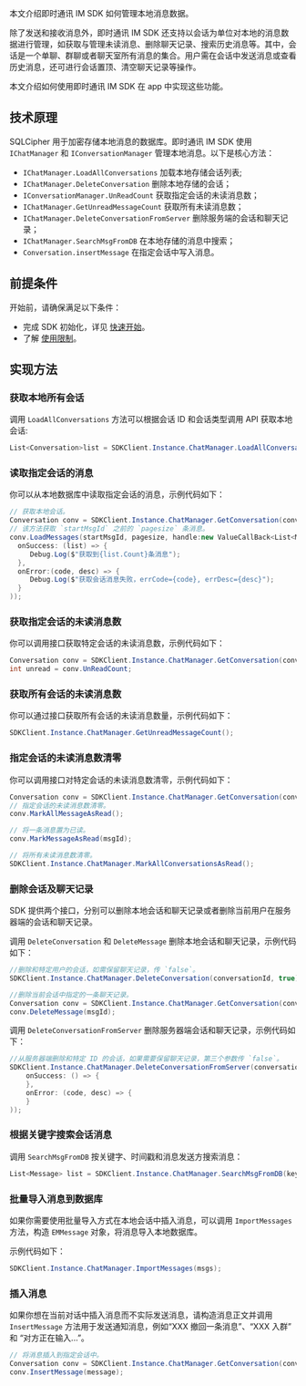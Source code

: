 本文介绍即时通讯 IM SDK 如何管理本地消息数据。

除了发送和接收消息外，即时通讯 IM SDK 还支持以会话为单位对本地的消息数据进行管理，如获取与管理未读消息、删除聊天记录、搜索历史消息等。其中，会话是一个单聊、群聊或者聊天室所有消息的集合。用户需在会话中发送消息或查看历史消息，还可进行会话置顶、清空聊天记录等操作。

本文介绍如何使用即时通讯 IM SDK 在 app 中实现这些功能。

## 技术原理

SQLCipher 用于加密存储本地消息的数据库。即时通讯 IM SDK 使用 `IChatManager` 和 `IConversationManager` 管理本地消息。以下是核心方法：

- `IChatManager.LoadAllConversations` 加载本地存储会话列表;
- `IChatManager.DeleteConversation` 删除本地存储的会话；
- `IConversationManager.UnReadCount` 获取指定会话的未读消息数；
- `IChatManager.GetUnreadMessageCount` 获取所有未读消息数；
- `IChatManager.DeleteConversationFromServer` 删除服务端的会话和聊天记录；
- `IChatManager.SearchMsgFromDB` 在本地存储的消息中搜索；
- `Conversation.insertMessage` 在指定会话中写入消息。

## 前提条件

开始前，请确保满足以下条件：

- 完成 SDK 初始化，详见 [快速开始](./agora_chat_get_started_unity)。
- 了解 [使用限制](./agora_chat_limitation)。

## 实现方法

### 获取本地所有会话

调用 `LoadAllConversations` 方法可以根据会话 ID 和会话类型调用 API 获取本地会话:

```C#
List<Conversation>list = SDKClient.Instance.ChatManager.LoadAllConversations();
```

### 读取指定会话的消息

你可以从本地数据库中读取指定会话的消息，示例代码如下：

```C#
// 获取本地会话。
Conversation conv = SDKClient.Instance.ChatManager.GetConversation(conversationId, convType);
// 该方法获取 `startMsgId` 之前的 `pagesize` 条消息。
conv.LoadMessages(startMsgId, pagesize, handle:new ValueCallBack<List<Message>>(
  onSuccess: (list) => {
     Debug.Log($"获取到{list.Count}条消息");
  },
  onError:(code, desc) => {
     Debug.Log($"获取会话消息失败，errCode={code}, errDesc={desc}");
  }
));
```

### 获取指定会话的未读消息数

你可以调用接口获取特定会话的未读消息数，示例代码如下：

```C#
Conversation conv = SDKClient.Instance.ChatManager.GetConversation(conversationId, convType);
int unread = conv.UnReadCount;
```

### 获取所有会话的未读消息数

你可以通过接口获取所有会话的未读消息数量，示例代码如下：

```C#
SDKClient.Instance.ChatManager.GetUnreadMessageCount();
```

### 指定会话的未读消息数清零

你可以调用接口对特定会话的未读消息数清零，示例代码如下：

```C#
Conversation conv = SDKClient.Instance.ChatManager.GetConversation(conversationId, convType);
// 指定会话的未读消息数清零。
conv.MarkAllMessageAsRead();

// 将一条消息置为已读。
conv.MarkMessageAsRead(msgId);

// 将所有未读消息数清零。
SDKClient.Instance.ChatManager.MarkAllConversationsAsRead();
```

### 删除会话及聊天记录

SDK 提供两个接口，分别可以删除本地会话和聊天记录或者删除当前用户在服务器端的会话和聊天记录。

调用 `DeleteConversation` 和 `DeleteMessage` 删除本地会话和聊天记录，示例代码如下：

```C#
//删除和特定用户的会话，如需保留聊天记录，传 `false`。
SDKClient.Instance.ChatManager.DeleteConversation(conversationId, true);

//删除当前会话中指定的一条聊天记录。
Conversation conv = SDKClient.Instance.ChatManager.GetConversation(conversationId, convType);
conv.DeleteMessage(msgId);
```

调用 `DeleteConversationFromServer` 删除服务器端会话和聊天记录，示例代码如下：

```C#
//从服务器端删除和特定 ID 的会话，如果需要保留聊天记录，第三个参数传 `false`。
SDKClient.Instance.ChatManager.DeleteConversationFromServer(conversationId, type, true, new CallBack(
    onSuccess: () => {
    },
    onError: (code, desc) => {
    }
));
```

### 根据关键字搜索会话消息

调用 `SearchMsgFromDB` 按关键字、时间戳和消息发送方搜索消息：

```C#
List<Message> list = SDKClient.Instance.ChatManager.SearchMsgFromDB(keywords, timeStamp, maxCount, from, MessageSearchDirection.UP);
```

### 批量导入消息到数据库

如果你需要使用批量导入方式在本地会话中插入消息，可以调用 `ImportMessages` 方法，构造 `EMMessage` 对象，将消息导入本地数据库。

示例代码如下：

```C#
SDKClient.Instance.ChatManager.ImportMessages(msgs);
```

### 插入消息

如果你想在当前对话中插入消息而不实际发送消息，请构造消息正文并调用 `InsertMessage` 方法用于发送通知消息，例如“XXX 撤回一条消息”、“XXX 入群” 和 “对方正在输入...”。

```C#
// 将消息插入到指定会话中。
Conversation conv = SDKClient.Instance.ChatManager.GetConversation(conversationId, convType);
conv.InsertMessage(message);
```